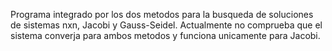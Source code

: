 Programa integrado por los dos metodos para la busqueda de soluciones de sistemas nxn, Jacobi y Gauss-Seidel. Actualmente no comprueba que el sistema converja para ambos metodos y funciona unicamente para Jacobi. 
